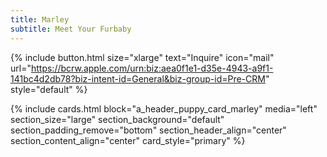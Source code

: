 ```yaml
---
title: Marley
subtitle: Meet Your Furbaby
---
```


{% include button.html size="xlarge" text="Inquire" icon="mail" url="https://bcrw.apple.com/urn:biz:aea0f1e1-d35e-4943-a9f1-141bc4d2db78?biz-intent-id=General&biz-group-id=Pre-CRM" style="default" %} 

{% include cards.html 
  block="a_header_puppy_card_marley" 
  media="left" 
  section_size="large"
  section_background="default"
  section_padding_remove="bottom"
  section_header_align="center"
  section_content_align="center"
  card_style="primary"
%}
